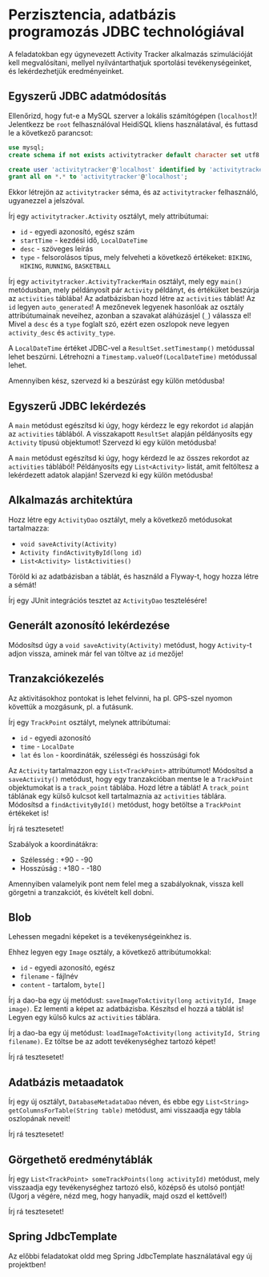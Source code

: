 # Perzisztencia, adatbázis programozás JDBC technológiával

A feladatokban egy úgynevezett Activity Tracker alkalmazás szimulációját kell megvalósítani,
mellyel nyilvántarthatjuk sportolási tevékenységeinket, és lekérdezhetjük eredményeinket.

## Egyszerű JDBC adatmódosítás

Ellenőrizd, hogy fut-e a MySQL szerver a lokális számítógépen (`localhost`)!
Jelentkezz be `root` felhasználóval HeidiSQL kliens használatával, és futtasd le a következő
parancsot:

```sql
use mysql;
create schema if not exists activitytracker default character set utf8 collate utf8_hungarian_ci;

create user 'activitytracker'@'localhost' identified by 'activitytracker';
grant all on *.* to 'activitytracker'@'localhost';
```

Ekkor létrejön az `activitytracker` séma, és az `activitytracker` felhasználó, ugyanezzel a jelszóval.

Írj egy `activitytracker.Activity` osztályt, mely attribútumai:

* `id` - egyedi azonosító, egész szám
* `startTime` - kezdési idő, `LocalDateTime`
* `desc` - szöveges leírás
* `type` - felsorolásos típus, mely felveheti a következő értékeket: `BIKING`, `HIKING`, `RUNNING`, `BASKETBALL`

Írj egy `activitytracker.ActivityTrackerMain` osztályt, mely egy `main()` metódusban, mely példányosít pár `Activity`
példányt, és értéküket beszúrja az `activities` táblába! Az adatbázisban hozd létre az `activities` táblát! Az `id` legyen `auto_generated`!
A mezőnevek legyenek hasonlóak az osztály attribútumainak neveihez, azonban a szavakat aláhúzásjel (`_`) válassza el!
Mivel a `desc` és a `type` foglalt szó, ezért ezen oszlopok neve legyen `activity_desc` és `activity_type`.

A `LocalDateTime` értéket JDBC-vel a `ResultSet.setTimestamp()` metódussal lehet beszúrni. Létrehozni a 
`Timestamp.valueOf(LocalDateTime)` metódussal lehet.

Amennyiben kész, szervezd ki a beszúrást egy külön metódusba!

## Egyszerű JDBC lekérdezés

A `main` metódust egészítsd ki úgy, hogy kérdezz le egy rekordot `id` alapján az `activities` táblából. A visszakapott `ResultSet` alapján
példányosíts egy `Activity` típusú objektumot! Szervezd ki egy külön metódusba!

A `main` metódust egészítsd ki úgy, hogy kérdezd le az összes rekordot az `activities` táblából! Példányosíts egy `List<Activity>` listát, amit feltöltesz
a lekérdezett adatok alapján! Szervezd ki egy külön metódusba!

## Alkalmazás architektúra

Hozz létre egy `ActivityDao` osztályt, mely a következő metódusokat tartalmazza:

* `void saveActivity(Activity)`
* `Activity findActivityById(long id)`
* `List<Activity> listActivities()`

Töröld ki az adatbázisban a táblát, és használd a Flyway-t, hogy hozza létre a sémát!

Írj egy JUnit integrációs tesztet az `ActivityDao` tesztelésére!

## Generált azonosító lekérdezése

Módosítsd úgy a `void saveActivity(Activity)` metódust, hogy `Activity`-t adjon vissza,
aminek már fel van töltve az `id` mezője!

## Tranzakciókezelés

Az aktivitásokhoz pontokat is lehet felvinni, ha pl. GPS-szel nyomon követtük a mozgásunk, pl. a futásunk.

Írj egy `TrackPoint` osztályt, melynek attribútumai:

* `id` - egyedi azonosító
* `time` - `LocalDate`
* `lat` és `lon` - koordináták, szélességi és hosszúsági fok

Az `Activity` tartalmazzon egy `List<TrackPoint>` attribútumot! Módosítsd a `saveActivity()` metódust,
hogy egy tranzakcióban mentse le a `TrackPoint` objektumokat is a `track_point` táblába. Hozd létre a táblát!
A `track_point` táblának egy külső kulcsot kell tartalmaznia az `activities` táblára. Módosítsd
a `findActivityById()` metódust, hogy betöltse a `TrackPoint` értékeket is!

Írj rá tesztesetet!

Szabályok a koordinátákra:

* Szélesség : +90 - -90
* Hosszúság : +180 - -180

Amennyiben valamelyik pont nem felel meg a szabályoknak, vissza kell görgetni a tranzakciót, és
kivételt kell dobni.

## Blob

Lehessen megadni képeket is a tevékenységeinkhez is.

Ehhez legyen egy `Image` osztály, a következő attribútumokkal:

* `id` - egyedi azonosító, egész
* `filename` - fájlnév
* `content` - tartalom, `byte[]`

Írj a dao-ba egy új metódust: `saveImageToActivity(long activityId, Image image)`. Ez lementi a képet
az adatbázisba. Készítsd el hozzá a táblát is! Legyen egy külső kulcs az `activities` táblára.

Írj a dao-ba egy új metódust: `loadImageToActivity(long activityId, String filename)`. Ez töltse be az
adott tevékenységhez tartozó képet!

Írj rá tesztesetet!

## Adatbázis metaadatok

Írj egy új osztályt, `DatabaseMetadataDao` néven, és ebbe egy `List<String> getColumnsForTable(String table)` metódust,
ami visszaadja egy tábla oszlopának neveit!

Írj rá tesztesetet!

## Görgethető eredménytáblák

Írj egy `List<TrackPoint> someTrackPoints(long activityId)` metódust, mely visszaadja egy tevékenységhez tartozó
első, középső és utolsó pontját! (Ugorj a végére, nézd meg, hogy hanyadik, majd oszd el kettővel!)

Írj rá tesztesetet!

## Spring JdbcTemplate

Az előbbi feladatokat oldd meg Spring JdbcTemplate használatával egy új projektben!